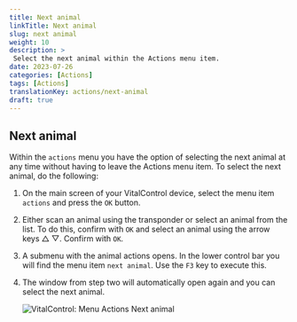 ```yaml
---
title: Next animal
linkTitle: Next animal
slug: next animal
weight: 10
description: >
 Select the next animal within the Actions menu item.
date: 2023-07-26
categories: [Actions]
tags: [Actions]
translationKey: actions/next-animal
draft: true
---
```

## Next animal

Within the `actions` menu you have the option of selecting the next animal at any time without having to leave the Actions menu item. To select the next animal, do the following:

1. On the main screen of your VitalControl device, select the menu item `actions` and press the `OK` button.

2. Either scan an animal using the transponder or select an animal from the list. To do this, confirm with `OK` and select an animal using the arrow keys △ ▽. Confirm with `OK`.

3. A submenu with the animal actions opens. In the lower control bar you will find the menu item `next animal`. Use the `F3` key to execute this.

4. The window from step two will automatically open again and you can select the next animal.

    ![VitalControl: Menu Actions Next animal](../images/nextanimal.png "Choose next animal")
    